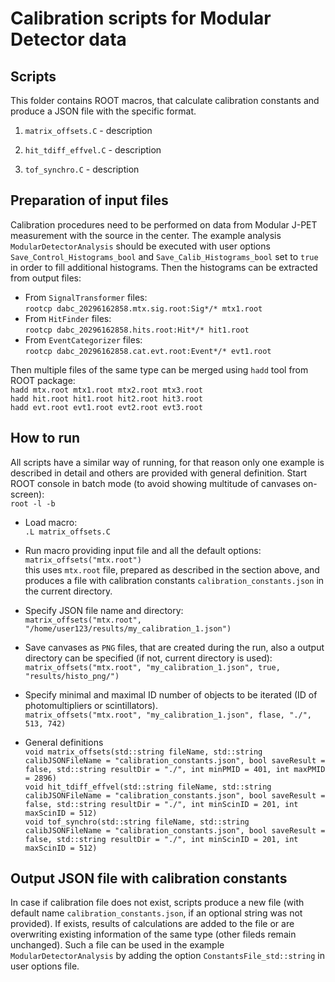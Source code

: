 # Calibration scripts for Modular Detector data

## Scripts

This folder contains ROOT macros, that calculate calibration constants and produce a JSON file
with the specific format.  

1. `matrix_offsets.C` - description  

2. `hit_tdiff_effvel.C` - description  

3. `tof_synchro.C` - description  

## Preparation of input files

Calibration procedures need to be performed on data from Modular J-PET measurement with the source in the center. The example analysis `ModularDetectorAnalysis` should be executed with user options `Save_Control_Histograms_bool` and  `Save_Calib_Histograms_bool` set to `true` in order to fill additional histograms. Then the histograms can be extracted from output files:

* From `SignalTransformer` files:  
`rootcp dabc_20296162858.mtx.sig.root:Sig*/* mtx1.root`  
* From `HitFinder` files:  
`rootcp dabc_20296162858.hits.root:Hit*/* hit1.root`  
* From `EventCategorizer` files:  
`rootcp dabc_20296162858.cat.evt.root:Event*/* evt1.root`  

Then multiple files of the same type can be merged using `hadd` tool from ROOT package:  
`hadd mtx.root mtx1.root mtx2.root mtx3.root`  
`hadd hit.root hit1.root hit2.root hit3.root`  
`hadd evt.root evt1.root evt2.root evt3.root`  

## How to run

  All scripts have a similar way of running, for that reason only one example is described in detail and others are provided with general definition. Start ROOT console in batch mode (to avoid showing multitude of canvases on-screen):    
  `root -l -b`  

* Load macro:  
  `.L matrix_offsets.C`  

* Run macro providing input file and all the default options:  
  `matrix_offsets("mtx.root")`  
  this uses `mtx.root` file, prepared as described in the section above, and produces a file with calibration constants `calibration_constants.json` in the current directory.  

* Specify JSON file name and directory:  
  `matrix_offsets("mtx.root", "/home/user123/results/my_calibration_1.json")`  

* Save canvases as `PNG` files, that are created during the run, also a output directory can be specified (if not, current directory is used):
  `matrix_offsets("mtx.root", "my_calibration_1.json", true, "results/histo_png/")`  

* Specify minimal and maximal ID number of objects to be iterated (ID of photomultipliers or scintillators).  
  `matrix_offsets("mtx.root", "my_calibration_1.json", flase, "./", 513, 742)`  

* General definitions  
  `void matrix_offsets(std::string fileName, std::string calibJSONFileName = "calibration_constants.json", bool saveResult = false, std::string resultDir = "./", int minPMID = 401, int maxPMID = 2896)`  
  `void hit_tdiff_effvel(std::string fileName, std::string calibJSONFileName = "calibration_constants.json", bool saveResult = false, std::string resultDir = "./", int minScinID = 201, int maxScinID = 512)`  
  `void tof_synchro(std::string fileName, std::string calibJSONFileName = "calibration_constants.json", bool saveResult = false, std::string resultDir = "./", int minScinID = 201, int maxScinID = 512)`  

## Output JSON file with calibration constants
In case if calibration file does not exist, scripts produce a new file (with default name `calibration_constants.json`, if an optional string was not provided). If exists, results of calculations are added to the file or are overwriting existing information of the same type (other fileds remain unchanged). Such a file can be used in the example `ModularDetectorAnalysis` by adding the option `ConstantsFile_std::string` in user options file. 



